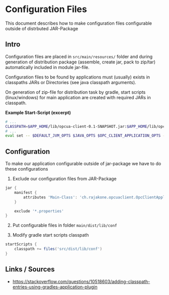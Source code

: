 # Configuration Files

This document describes how to make configuration files configurable outside of distrbuted JAR-Package

## Intro

Configuration files are placed in `src/main/resources/` folder and during 
generation of distribution package (assemble, create jar, pack to zip/tar) automatically included in module jar-file.

Configuration files to be found by applications must (usually) exists 
in classpaths JARs or Directories (see java classpath arguments).

On generation of zip-file for distribution task by gradle, start scripts (linux/windows)
for main application are created with required JARs in classpath.

__Example Start-Script (excerpt)__

```bash
# ...
CLASSPATH=$APP_HOME/lib/opcua-client-0.1-SNAPSHOT.jar:$APP_HOME/lib/opc-ua-stack-1.3.346-197-javadoc.jar:$APP_HOME/lib/opc-ua-stack-1.3.346-SNAPSHOT.jar:$APP_HOME/lib/dataio-0.1-SNAPSHOT.jar:$APP_HOME/lib/log4j-slf4j-impl-2.11.1.jar:$APP_HOME/lib/kotlin-stdlib-jdk8-1.3.11.jar:$APP_HOME/lib/bcpkix-jdk15on-1.60.jar:$APP_HOME/lib/bcprov-jdk15on-1.60.jar:$APP_HOME/lib/jackson-module-kotlin-2.9.8.jar:$APP_HOME/lib/jackson-dataformat-properties-2.8.8.jar:$APP_HOME/lib/kafka-clients-2.0.0.jar:$APP_HOME/lib/slf4j-api-1.7.25.jar:$APP_HOME/lib/log4j-core-2.11.1.jar:$APP_HOME/lib/log4j-api-2.11.1.jar:$APP_HOME/lib/kotlin-stdlib-jdk7-1.3.11.jar:$APP_HOME/lib/kotlin-reflect-1.3.10.jar:$APP_HOME/lib/kotlin-stdlib-1.3.11.jar:$APP_HOME/lib/jackson-databind-2.9.8.jar:$APP_HOME/lib/jackson-annotations-2.9.0.jar:$APP_HOME/lib/jackson-core-2.9.8.jar:$APP_HOME/lib/kotlin-stdlib-common-1.3.11.jar:$APP_HOME/lib/annotations-13.0.jar:$APP_HOME/lib/lz4-java-1.4.1.jar:$APP_HOME/lib/snappy-java-1.1.7.1.jar
# ...
eval set -- $DEFAULT_JVM_OPTS $JAVA_OPTS $OPC_CLIENT_APPLICATION_OPTS -classpath "\"$CLASSPATH\"" ch.rajakone.opcuaclient.OpcClientApplication "$APP_ARGS"
```

## Configuration
To make our application configurable outside of jar-package we have to do these configurations

1. Exclude our configuration files from JAR-Package

```groovy
jar {
    manifest {
        attributes 'Main-Class': 'ch.rajakone.opcuaclient.OpcClientApplication'
    }

    exclude '*.properties'
}
```

2. Put configurable files in folder `main/dist/lib/conf`

3. Modify gradle start scripts classpath

```groovy
startScripts {
    classpath += files('src/dist/lib/conf')
}
```


## Links / Sources
  * https://stackoverflow.com/questions/10518603/adding-classpath-entries-using-gradles-application-plugin
